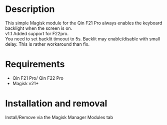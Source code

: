 # Description
This simple Magisk module for the Qin F21 Pro always enables the keyboard backlight when the screen is on.  
v1.1
Added support for F22pro.  
You need to set backlit timeout to 5s. Backlit may enable/disable with small delay. This is rather workaround than fix. 

# Requirements
- Qin F21 Pro/ Qin F22 Pro
- Magisk v21+

# Installation and removal
Install/Remove via the Magisk Manager Modules tab

